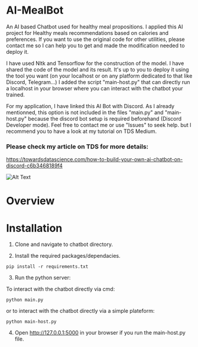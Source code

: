 # AI-MealBot
An AI based Chatbot used for healthy meal propositions. I applied this AI project for Healthy meals recommendations based on calories and preferences. If you want to use the original code for other utilities, please contact me so I can help you to get and made the modification needed to deploy it. 

I have used Nltk and Tensorflow for the construction of the model. I have shared the code of the model and its result. It's up to you to deploy it using the tool you want (on your localhost or on any platform dedicated to that like Discord, Telegram...)
I added the script "main-host.py" that can directly run a localhost in your browser where you can interact with the chatbot your trained.

For my application, I have linked this AI Bot with Discord. As I already mentionned, this option is not included in the files "main.py" and "main-host.py" because the discord bot setup is required beforehand (Discord Developer mode). Feel free to contact me or use "Issues" to seek help. but I recommend you to have a look at my tutorial on TDS Medium.

### Please check my article on TDS for more details: 
https://towardsdatascience.com/how-to-build-your-own-ai-chatbot-on-discord-c6b3468189f4

![Alt Text](https://media.giphy.com/media/hVlYEexgKvttKtqhFx/giphy.gif)

# Overview

# Installation
1. Clone and navigate to chatbot directory.

2. Install the required packages/dependacies.
```
pip install -r requirements.txt
```

3. Run the python server:

To interact with the chatbot directly via cmd:
```
python main.py 
```
or to interact with the chatbot directly via a simple plateform:
```
python main-host.py
```

4. Open http://127.0.0.1:5000 in your browser if you run the main-host.py file.

